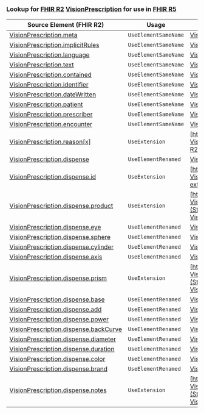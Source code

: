 ### Lookup for [FHIR R2](https://hl7.org/fhir/DSTU2/) [VisionPrescription](https://hl7.org/fhir/DSTU2/VisionPrescription.html) for use in [FHIR R5](https://hl7.org/fhir/R5/)

| Source Element (FHIR R2) | Usage | Target |
| -------------- | ----- | ------ |
| [VisionPrescription.meta](https://hl7.org/fhir/DSTU2/VisionPrescription.html#resource) | `UseElementSameName` | [VisionPrescription.meta](https://hl7.org/fhir/R5/VisionPrescription.html#resource) |
| [VisionPrescription.implicitRules](https://hl7.org/fhir/DSTU2/VisionPrescription.html#resource) | `UseElementSameName` | [VisionPrescription.implicitRules](https://hl7.org/fhir/R5/VisionPrescription.html#resource) |
| [VisionPrescription.language](https://hl7.org/fhir/DSTU2/VisionPrescription.html#resource) | `UseElementSameName` | [VisionPrescription.language](https://hl7.org/fhir/R5/VisionPrescription.html#resource) |
| [VisionPrescription.text](https://hl7.org/fhir/DSTU2/VisionPrescription.html#resource) | `UseElementSameName` | [VisionPrescription.text](https://hl7.org/fhir/R5/VisionPrescription.html#resource) |
| [VisionPrescription.contained](https://hl7.org/fhir/DSTU2/VisionPrescription.html#resource) | `UseElementSameName` | [VisionPrescription.contained](https://hl7.org/fhir/R5/VisionPrescription.html#resource) |
| [VisionPrescription.identifier](https://hl7.org/fhir/DSTU2/VisionPrescription.html#resource) | `UseElementSameName` | [VisionPrescription.identifier](https://hl7.org/fhir/R5/VisionPrescription.html#resource) |
| [VisionPrescription.dateWritten](https://hl7.org/fhir/DSTU2/VisionPrescription.html#resource) | `UseElementSameName` | [VisionPrescription.dateWritten](https://hl7.org/fhir/R5/VisionPrescription.html#resource) |
| [VisionPrescription.patient](https://hl7.org/fhir/DSTU2/VisionPrescription.html#resource) | `UseElementSameName` | [VisionPrescription.patient](https://hl7.org/fhir/R5/VisionPrescription.html#resource) |
| [VisionPrescription.prescriber](https://hl7.org/fhir/DSTU2/VisionPrescription.html#resource) | `UseElementSameName` | [VisionPrescription.prescriber](https://hl7.org/fhir/R5/VisionPrescription.html#resource) |
| [VisionPrescription.encounter](https://hl7.org/fhir/DSTU2/VisionPrescription.html#resource) | `UseElementSameName` | [VisionPrescription.encounter](https://hl7.org/fhir/R5/VisionPrescription.html#resource) |
| [VisionPrescription.reason[x]](https://hl7.org/fhir/DSTU2/VisionPrescription.html#resource) | `UseExtension` | [http://hl7.org/fhir/1.0/StructureDefinition/extension-VisionPrescription.reason](StructureDefinition-ext-R2-VisionPrescription.reason.html) |
| [VisionPrescription.dispense](https://hl7.org/fhir/DSTU2/VisionPrescription.html#resource) | `UseElementRenamed` | [VisionPrescription.lensSpecification](https://hl7.org/fhir/R5/VisionPrescription.html#resource) |
| [VisionPrescription.dispense.id](https://hl7.org/fhir/DSTU2/VisionPrescription.html#resource) | `UseExtension` | [http://hl7.org/fhir/1.0/StructureDefinition/extension-VisionPrescription.dispense.id](StructureDefinition-ext-R2-VisionPrescription.di.id.html) |
| [VisionPrescription.dispense.product](https://hl7.org/fhir/DSTU2/VisionPrescription.html#resource) | `UseExtension` | [http://hl7.org/fhir/1.0/StructureDefinition/extension-VisionPrescription.dispense.product](StructureDefinition-ext-R2-VisionPrescription.di.product.html) |
| [VisionPrescription.dispense.eye](https://hl7.org/fhir/DSTU2/VisionPrescription.html#resource) | `UseElementRenamed` | [VisionPrescription.lensSpecification.eye](https://hl7.org/fhir/R5/VisionPrescription.html#resource) |
| [VisionPrescription.dispense.sphere](https://hl7.org/fhir/DSTU2/VisionPrescription.html#resource) | `UseElementRenamed` | [VisionPrescription.lensSpecification.sphere](https://hl7.org/fhir/R5/VisionPrescription.html#resource) |
| [VisionPrescription.dispense.cylinder](https://hl7.org/fhir/DSTU2/VisionPrescription.html#resource) | `UseElementRenamed` | [VisionPrescription.lensSpecification.cylinder](https://hl7.org/fhir/R5/VisionPrescription.html#resource) |
| [VisionPrescription.dispense.axis](https://hl7.org/fhir/DSTU2/VisionPrescription.html#resource) | `UseElementRenamed` | [VisionPrescription.lensSpecification.axis](https://hl7.org/fhir/R5/VisionPrescription.html#resource) |
| [VisionPrescription.dispense.prism](https://hl7.org/fhir/DSTU2/VisionPrescription.html#resource) | `UseExtension` | [http://hl7.org/fhir/1.0/StructureDefinition/extension-VisionPrescription.dispense.prism](StructureDefinition-ext-R2-VisionPrescription.di.prism.html) |
| [VisionPrescription.dispense.base](https://hl7.org/fhir/DSTU2/VisionPrescription.html#resource) | `UseElementRenamed` | [VisionPrescription.lensSpecification.prism.base](https://hl7.org/fhir/R5/VisionPrescription.html#resource) |
| [VisionPrescription.dispense.add](https://hl7.org/fhir/DSTU2/VisionPrescription.html#resource) | `UseElementRenamed` | [VisionPrescription.lensSpecification.add](https://hl7.org/fhir/R5/VisionPrescription.html#resource) |
| [VisionPrescription.dispense.power](https://hl7.org/fhir/DSTU2/VisionPrescription.html#resource) | `UseElementRenamed` | [VisionPrescription.lensSpecification.power](https://hl7.org/fhir/R5/VisionPrescription.html#resource) |
| [VisionPrescription.dispense.backCurve](https://hl7.org/fhir/DSTU2/VisionPrescription.html#resource) | `UseElementRenamed` | [VisionPrescription.lensSpecification.backCurve](https://hl7.org/fhir/R5/VisionPrescription.html#resource) |
| [VisionPrescription.dispense.diameter](https://hl7.org/fhir/DSTU2/VisionPrescription.html#resource) | `UseElementRenamed` | [VisionPrescription.lensSpecification.diameter](https://hl7.org/fhir/R5/VisionPrescription.html#resource) |
| [VisionPrescription.dispense.duration](https://hl7.org/fhir/DSTU2/VisionPrescription.html#resource) | `UseElementRenamed` | [VisionPrescription.lensSpecification.duration](https://hl7.org/fhir/R5/VisionPrescription.html#resource) |
| [VisionPrescription.dispense.color](https://hl7.org/fhir/DSTU2/VisionPrescription.html#resource) | `UseElementRenamed` | [VisionPrescription.lensSpecification.color](https://hl7.org/fhir/R5/VisionPrescription.html#resource) |
| [VisionPrescription.dispense.brand](https://hl7.org/fhir/DSTU2/VisionPrescription.html#resource) | `UseElementRenamed` | [VisionPrescription.lensSpecification.brand](https://hl7.org/fhir/R5/VisionPrescription.html#resource) |
| [VisionPrescription.dispense.notes](https://hl7.org/fhir/DSTU2/VisionPrescription.html#resource) | `UseExtension` | [http://hl7.org/fhir/1.0/StructureDefinition/extension-VisionPrescription.dispense.notes](StructureDefinition-ext-R2-VisionPrescription.di.notes.html) |
